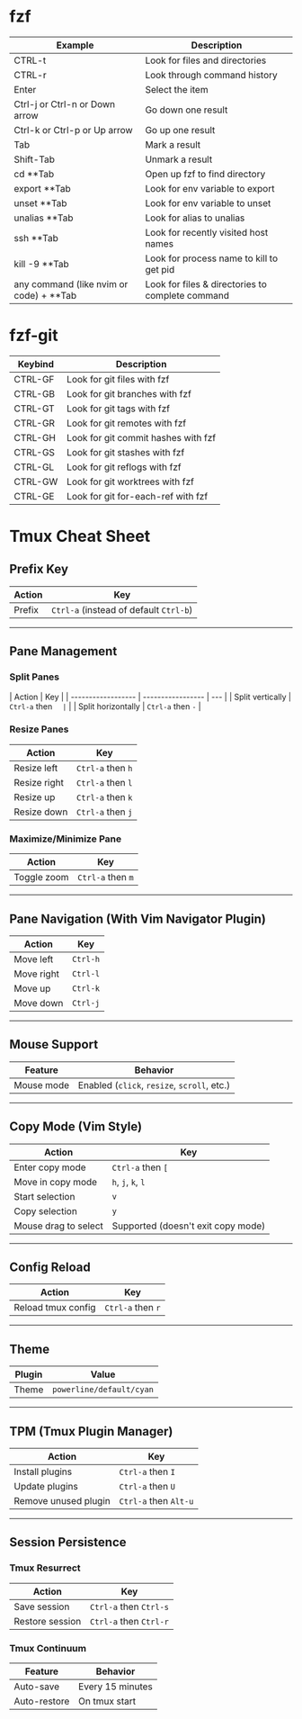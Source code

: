 # fzf

| Example                                   | Description                                      |
| ----------------------------------------- | ------------------------------------------------ |
| CTRL-t                                    | Look for files and directories                   |
| CTRL-r                                    | Look through command history                     |
| Enter                                     | Select the item                                  |
| Ctrl-j or Ctrl-n or Down arrow            | Go down one result                               |
| Ctrl-k or Ctrl-p or Up arrow              | Go up one result                                 |
| Tab                                       | Mark a result                                    |
| Shift-Tab                                 | Unmark a result                                  |
| cd \*\*Tab                                | Open up fzf to find directory                    |
| export \*\*Tab                            | Look for env variable to export                  |
| unset \*\*Tab                             | Look for env variable to unset                   |
| unalias \*\*Tab                           | Look for alias to unalias                        |
| ssh \*\*Tab                               | Look for recently visited host names             |
| kill -9 \*\*Tab                           | Look for process name to kill to get pid         |
| any command (like nvim or code) + \*\*Tab | Look for files & directories to complete command |

# fzf-git

| Keybind | Description                         |
| ------- | ----------------------------------- |
| CTRL-GF | Look for git files with fzf         |
| CTRL-GB | Look for git branches with fzf      |
| CTRL-GT | Look for git tags with fzf          |
| CTRL-GR | Look for git remotes with fzf       |
| CTRL-GH | Look for git commit hashes with fzf |
| CTRL-GS | Look for git stashes with fzf       |
| CTRL-GL | Look for git reflogs with fzf       |
| CTRL-GW | Look for git worktrees with fzf     |
| CTRL-GE | Look for git for-each-ref with fzf  |

# Tmux Cheat Sheet

## Prefix Key

| Action | Key                                    |
| ------ | -------------------------------------- |
| Prefix | `Ctrl-a` (instead of default `Ctrl-b`) |

---

## Pane Management

### Split Panes

| Action             | Key               |
| ------------------ | ----------------- | --- |
| Split vertically   | `Ctrl-a` then `   | `   |
| Split horizontally | `Ctrl-a` then `-` |

### Resize Panes

| Action       | Key               |
| ------------ | ----------------- |
| Resize left  | `Ctrl-a` then `h` |
| Resize right | `Ctrl-a` then `l` |
| Resize up    | `Ctrl-a` then `k` |
| Resize down  | `Ctrl-a` then `j` |

### Maximize/Minimize Pane

| Action      | Key               |
| ----------- | ----------------- |
| Toggle zoom | `Ctrl-a` then `m` |

---

## Pane Navigation (With Vim Navigator Plugin)

| Action     | Key      |
| ---------- | -------- |
| Move left  | `Ctrl-h` |
| Move right | `Ctrl-l` |
| Move up    | `Ctrl-k` |
| Move down  | `Ctrl-j` |

---

## Mouse Support

| Feature    | Behavior                                    |
| ---------- | ------------------------------------------- |
| Mouse mode | Enabled (`click`, `resize`, `scroll`, etc.) |

---

## Copy Mode (Vim Style)

| Action               | Key                                |
| -------------------- | ---------------------------------- |
| Enter copy mode      | `Ctrl-a` then `[`                  |
| Move in copy mode    | `h`, `j`, `k`, `l`                 |
| Start selection      | `v`                                |
| Copy selection       | `y`                                |
| Mouse drag to select | Supported (doesn't exit copy mode) |

---

## Config Reload

| Action             | Key               |
| ------------------ | ----------------- |
| Reload tmux config | `Ctrl-a` then `r` |

---

## Theme

| Plugin | Value                    |
| ------ | ------------------------ |
| Theme  | `powerline/default/cyan` |

---

## TPM (Tmux Plugin Manager)

| Action               | Key                   |
| -------------------- | --------------------- |
| Install plugins      | `Ctrl-a` then `I`     |
| Update plugins       | `Ctrl-a` then `U`     |
| Remove unused plugin | `Ctrl-a` then `Alt-u` |

---

## Session Persistence

### Tmux Resurrect

| Action          | Key                    |
| --------------- | ---------------------- |
| Save session    | `Ctrl-a` then `Ctrl-s` |
| Restore session | `Ctrl-a` then `Ctrl-r` |

### Tmux Continuum

| Feature      | Behavior         |
| ------------ | ---------------- |
| Auto-save    | Every 15 minutes |
| Auto-restore | On tmux start    |

